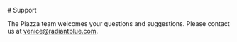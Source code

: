 \# Support

The Piazza team welcomes your questions and suggestions. Please contact
us at <venice@radiantblue.com>.
